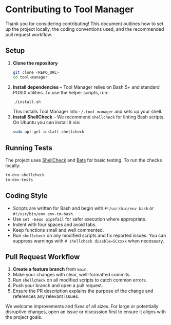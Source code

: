 # Contributing to Tool Manager

Thank you for considering contributing! This document outlines how to set up the project locally, the coding conventions used, and the recommended pull request workflow.

## Setup

1. **Clone the repository**
   ```bash
   git clone <REPO_URL>
   cd tool-manager
   ```
2. **Install dependencies** – Tool Manager relies on Bash 5+ and standard POSIX utilities. To use the helper scripts, run:
   ```bash
   ./install.sh
   ```
   This installs Tool Manager into `~/.tool-manager` and sets up your shell.
3. **Install ShellCheck** – We recommend `shellcheck` for linting Bash scripts. On Ubuntu you can install it via:
   ```bash
   sudo apt-get install shellcheck
   ```
## Running Tests

The project uses [ShellCheck](https://www.shellcheck.net/) and [Bats](https://github.com/bats-core/bats-core) for basic testing.
To run the checks locally:

```bash
tm-dev-shellcheck
tm-dev-tests
```

## Coding Style

- Scripts are written for Bash and begin with `#!/usr/bin/env bash` or `#!/usr/bin/env env-tm-bash`.
- Use `set -Eeuo pipefail` for safer execution where appropriate.
- Indent with four spaces and avoid tabs.
- Keep functions small and well commented.
- Run `shellcheck` on any modified scripts and fix reported issues. You can suppress warnings with `# shellcheck disable=SCxxxx` when necessary.

## Pull Request Workflow

1. **Create a feature branch** from `main`.
2. Make your changes with clear, well-formatted commits.
3. Run `shellcheck` on all modified scripts to catch common errors.
4. Push your branch and open a pull request.
5. Ensure the PR description explains the purpose of the change and references any relevant issues.

We welcome improvements and fixes of all sizes. For large or potentially disruptive changes, open an issue or discussion first to ensure it aligns with the project goals.
